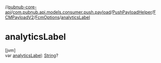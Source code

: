 //[pubnub-core-api](../../../../../index.md)/[com.pubnub.api.models.consumer.push.payload](../../../index.md)/[PushPayloadHelper](../../index.md)/[FCMPayloadV2](../index.md)/[FcmOptions](index.md)/[analyticsLabel](analytics-label.md)

# analyticsLabel

[jvm]\
var [analyticsLabel](analytics-label.md): [String](https://kotlinlang.org/api/latest/jvm/stdlib/kotlin/-string/index.html)?
